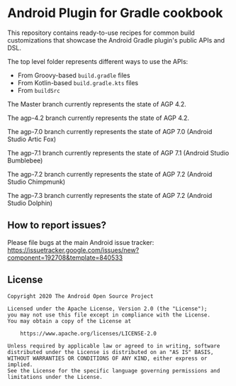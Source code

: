 # Android Plugin for Gradle cookbook

This repository contains ready-to-use recipes for common build 
customizations that showcase the Android Gradle plugin's public APIs and DSL.

The top level folder represents different ways to use the APIs:
- From Groovy-based `build.gradle` files
- From Kotlin-based `build.gradle.kts` files
- From `buildSrc`

The Master branch currently represents the state of AGP 4.2.

The agp-4.2 branch currently represents the state of AGP 4.2.

The agp-7.0 branch currently represents the state of AGP 7.0 (Android Studio Artic Fox)

The agp-7.1 branch currently represents the state of AGP 7.1 (Android Studio Bumblebee)

The agp-7.2 branch currently represents the state of AGP 7.2 (Android Studio Chimpmunk)

The agp-7.3 branch currently represents the state of AGP 7.2 (Android Studio Dolphin)

## How to report issues? ##

Please file bugs at the main Android issue tracker: https://issuetracker.google.com/issues/new?component=192708&template=840533

## License ##

    Copyright 2020 The Android Open Source Project

    Licensed under the Apache License, Version 2.0 (the "License");
    you may not use this file except in compliance with the License.
    You may obtain a copy of the License at

        https://www.apache.org/licenses/LICENSE-2.0

    Unless required by applicable law or agreed to in writing, software
    distributed under the License is distributed on an "AS IS" BASIS,
    WITHOUT WARRANTIES OR CONDITIONS OF ANY KIND, either express or implied.
    See the License for the specific language governing permissions and
    limitations under the License.
